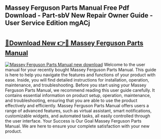 ## Massey Ferguson Parts Manual Free Pdf Download - Part-sbV New Repair Owner Guide - User Service Edition mgACj

# <h2><a href="http://bc39051.oget.top/?id=Massey+Ferguson+Parts+Manual">🔗Download New 👉🔴 Massey Ferguson Parts Manual</a></h2>

[![Massey Ferguson Parts Manual new download](https://i.imgur.com/5g1atiW.png)](http://bc39051.oget.top/?id=Massey+Ferguson+Parts+Manual)
Welcome to the user manual for your recently bought Massey Ferguson Parts Manual. This guide is here to help you navigate the features and functions of your product with ease. Inside, you will find detailed instructions for installation, operation, maintenance, and troubleshooting. Before you start using your Massey Ferguson Parts Manual, we recommend reading this user guide carefully. It contains essential information on product setup, operation, maintenance, and troubleshooting, ensuring that you are able to use the product effectively and efficiently. Massey Ferguson Parts Manual offers users a range of advanced features, such as virtual assistant, smart notifications, customizable widgets, and automated tasks, all easily controlled through the user interface. Your Success is Our Goal Massey Ferguson Parts Manual. We are here to ensure your complete satisfaction with your new product.
